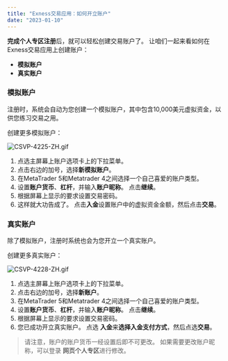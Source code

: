 ```yaml
---
title: "Exness交易应用：如何开立账户"
date: "2023-01-10"
---
```


**完成个人专区注册**后，就可以轻松创建交易账户了。 让咱们一起来看如何在Exness交易应用上创建账户：

- **模拟账户**
- **真实账户**

### 模拟账户

注册时，系统会自动为您创建一个模拟账户，其中包含10,000美元虚拟资金，以供您练习交易之用。

创建更多模拟账户：

![CSVP-4225-ZH.gif](https://cdn.jsdelivr.net/gh/jarlin8/OSS@main/exhelp/CSVP-4225-ZH.gif)

1. 点选主屏幕上账户选项卡上的下拉菜单。
2. 点击右边的加号，选择**新模拟账户**。
3. 在MetaTrader 5和Metatrader 4之间选择一个自己喜爱的账户类型。
4. 设置**账户货币**、**杠杆**，并输入**账户昵称**。 点击**继续**。
5. 根据屏幕上显示的要求设置交易密码。
6. 这样就大功告成了。 点击**入金**设置账户中的虚拟资金金额，然后点击**交易**。

### 真实账户

除了模拟账户，注册时系统也会为您开立一个真实账户。

创建更多真实账户：

![CSVP-4228-ZH.gif](https://cdn.jsdelivr.net/gh/jarlin8/OSS@main/exhelp/CSVP-4228-ZH.gif)

1. 点选主屏幕上账户选项卡上的下拉菜单。
2. 点击右边的加号，选择**新账户**。
3. 在MetaTrader 5和Metatrader 4之间选择一个自己喜爱的账户类型。
4. 设置**账户货币**、**杠杆**，并输入**账户昵称**。 点击**继续**。
5. 根据屏幕上显示的要求设置交易密码。
6. 您已成功开立真实账户。 点选 **入金**来**选择入金支付方式**，然后点选**交易**。

> 请注意，账户的账户货币一经设置后即不可更改。 如果需要更改账户昵称，可以登录 **网页个人专区**进行修改。
